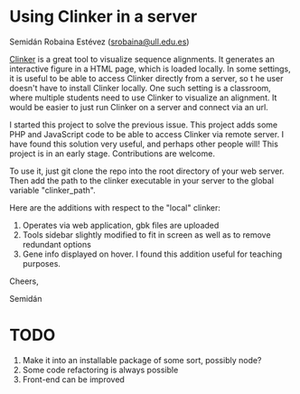 # Using Clinker in a server

Semidán Robaina Estévez (srobaina@ull.edu.es)

[Clinker](https://github.com/gamcil/clinker) is a great tool to visualize sequence alignments. It generates an interactive figure in a HTML page, which is loaded locally. In some settings, it is useful to be able to access Clinker directly from a server, so t he user doesn't have to install Clinker locally. One such setting is a classroom, where multiple students need to use Clinker to visualize an alignment. It would be easier to just run Clinker on a server and connect via an url.

I started this project to solve the previous issue. This project adds some PHP and JavaScript code to be able to access Clinker via remote server. I have found this solution very useful, and perhaps other people will! This project is in an early stage. Contributions are welcome.

To use it, just git clone the repo into the root directory of your web server. Then add the path to the clinker executable in your server to the global variable "clinker_path".

Here are the additions with respect to the "local" clinker:

1. Operates via web application, gbk files are uploaded
2. Tools sidebar slightly modified to fit in screen as well as to remove redundant options
3. Gene info displayed on hover. I found this addition useful for teaching purposes.

Cheers,

Semidán


# TODO

1. Make it into an installable package of some sort, possibly node?
2. Some code refactoring is always possible
3. Front-end can be improved
